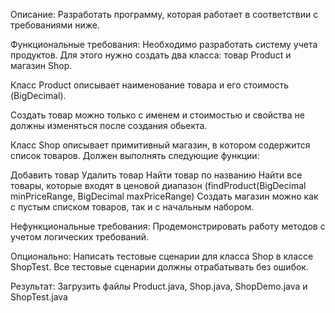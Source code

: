 Описание:
Разработать программу, которая работает в соответствии с требованиями ниже.

Функциональные требования:
Необходимо разработать систему учета продуктов. Для этого нужно создать два класса: товар Product и магазин Shop.

Класс Product описывает наименование товара и его стоимость (BigDecimal).

Создать товар можно только с именем и стоимостью и свойства не должны изменяться после создания обьекта.

Класс Shop описывает примитивный магазин, в котором содержится список товаров. Должен выполнять следующие функции:

Добавить товар
Удалить товар
Найти товар по названию
Найти все товары, которые входят в ценовой диапазон (findProduct(BigDecimal minPriceRange, BigDecimal maxPriceRange)
Создать магазин можно как с пустым списком товаров, так и с начальным набором.

Нефункциональные требования:
Продемонстрировать работу методов с учетом логических требований.

Опционально: Написать тестовые сценарии для класса Shop в классе ShopTest. Все тестовые сценарии должны отрабатывать без ошибок.

Результат:
Загрузить файлы Product.java, Shop.java, ShopDemo.java и ShopTest.java
